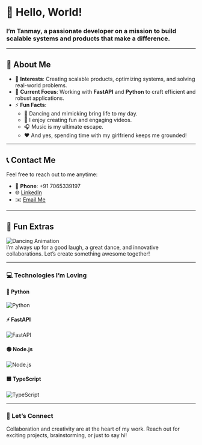 # 👋 Hello, World!

### I’m **Tanmay**, a passionate developer on a mission to build scalable systems and products that make a difference.

---

## 🚀 About Me

- 👀 **Interests**: Creating scalable products, optimizing systems, and solving real-world problems.
- 🌱 **Current Focus**: Working with **FastAPI** and **Python** to craft efficient and robust applications.
- ⚡ **Fun Facts**:
  - 💃 Dancing and mimicking bring life to my day.  
  - 🎥 I enjoy creating fun and engaging videos.  
  - 🎧 Music is my ultimate escape.  
  - ❤️ And yes, spending time with my girlfriend keeps me grounded!

---

## 📞 Contact Me

Feel free to reach out to me anytime:

- 📱 **Phone**: +91 7065339197  
- 🌐 [LinkedIn](https://linkedin.com/in/tanmay-jain5)  
- ✉️ [Email Me](mailto:tanmayjain4477@gmail.com)

---

## 🌟 Fun Extras

![Dancing Animation](https://tinyurl.com/tanmay4477)  
I’m always up for a good laugh, a great dance, and innovative collaborations. Let’s create something awesome together! 

---

### 💻 Technologies I’m Loving

#### 🐍 Python
![Python](https://media.giphy.com/media/KAq5w47R9rmTuvWOWa/giphy.gif)

#### ⚡ FastAPI
![FastAPI](https://media.giphy.com/media/Y4ak9Ki2GZCbJxAnJD/giphy.gif)

#### 🟢 Node.js
![Node.js](https://media.giphy.com/media/fsEaZldNC8A1PJ3mwp/giphy.gif)

#### 🟦 TypeScript
![TypeScript](https://media.giphy.com/media/UWt0rhp21JgLwoeFQP/giphy.gif)

---

### 🚀 Let’s Connect

Collaboration and creativity are at the heart of my work. Reach out for exciting projects, brainstorming, or just to say hi!

